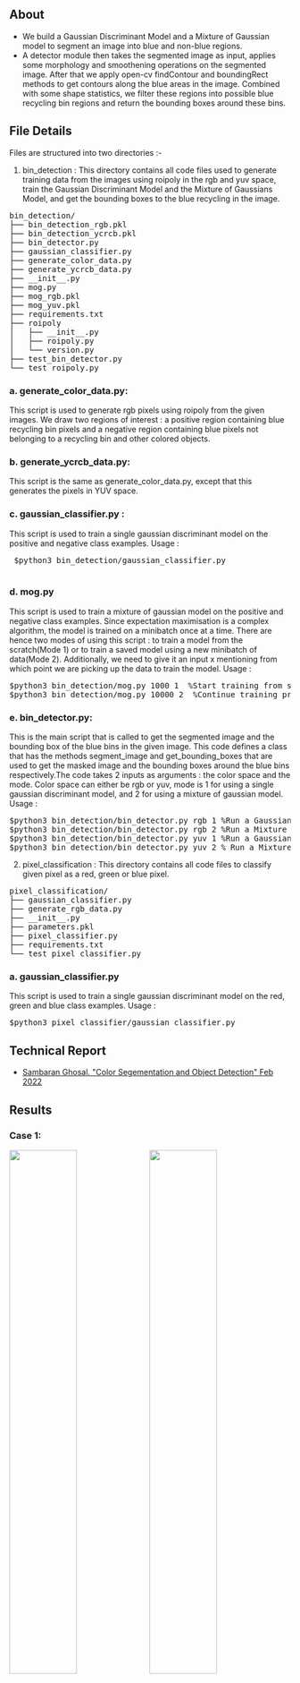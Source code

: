 ## About
* We build a Gaussian Discriminant Model and a Mixture of Gaussian model to segment an image into blue and non-blue regions. 
* A detector module then takes the segmented image as input, applies some morphology and smoothening operations on the segmented image. After that 
we apply open-cv findContour and boundingRect methods to get contours along the blue areas in the image. Combined with some shape statistics, we filter 
these regions into possible blue recycling bin regions and return the bounding boxes around these bins.

## File Details
Files are structured into two directories :- 
1. bin_detection : This directory contains all code files used to generate training data from the images using roipoly in the rgb and yuv space, 
train the Gaussian Discriminant Model and the Mixture of Gaussians Model, and get the bounding boxes to the blue recycling in the image.

<pre>
bin_detection/
├── bin_detection_rgb.pkl
├── bin_detection_ycrcb.pkl
├── bin_detector.py
├── gaussian_classifier.py
├── generate_color_data.py
├── generate_ycrcb_data.py
├── __init__.py
├── mog.py
├── mog_rgb.pkl
├── mog_yuv.pkl
├── requirements.txt
├── roipoly
│   ├── __init__.py
│   ├── roipoly.py
│   └── version.py
├── test_bin_detector.py
└── test_roipoly.py
</pre>

###  a. generate_color_data.py: 
This script is used to generate rgb pixels using roipoly from the given images. We draw two regions of interest : a positive region containing blue 
recycling bin pixels and a negative region containing blue pixels not belonging to a recycling bin and other colored objects. 
### b. generate_ycrcb_data.py: 
This script is the same as generate_color_data.py, except that this generates the pixels in YUV space. 
### c. gaussian_classifier.py : 
This script is used to train a single gaussian discriminant model on the positive and negative class examples. Usage :
 <pre>
 $python3 bin_detection/gaussian_classifier.py
 </pre>
### d. mog.py
This script is used to train a mixture of gaussian model on the positive and negative class examples. Since expectation maximisation is a complex 
algorithm, the model is trained on a minibatch once at a time. There are hence two modes of using this script : to train a model from the scratch(Mode 1) or to train a saved model using a new minibatch of data(Mode 2). Additionally, we need to give it an input x mentioning from which point we are picking up the data to train the model. Usage : 
<pre>
$python3 bin_detection/mog.py 1000 1  %Start training from scratch from 1000th data point
$python3 bin_detection/mog.py 10000 2  %Continue training previously saved model from 20000th data point
</pre>

### e. bin_detector.py: 
This is the main script that is called to get the segmented image and the bounding box of the blue bins in the given image. This code defines a class that has the methods segment_image and get_bounding_boxes that are used to get the masked image and the bounding boxes around the blue bins respectively.The code takes 2 inputs as arguments : the color space and the mode. Color space can either be rgb or yuv, mode is 1 for using a single gaussian discriminant model, and 2 for using a mixture of gaussian model. Usage : 
<pre>
$python3 bin_detection/bin_detector.py rgb 1 %Run a Gaussian Discriminant Model in rgb space 
$python3 bin_detection/bin_detector.py rgb 2 %Run a Mixture of Gaussians Model in rgb space 
$python3 bin_detection/bin_detector.py yuv 1 %Run a Gaussian Discriminant Model in yuv space 
$python3 bin_detection/bin_detector.py yuv 2 % Run a Mixture of Gaussians Model in yuv space 
</pre>

2. pixel_classification : This directory contains all code files to classify given pixel as a red, green or blue pixel. 

<pre>
pixel_classification/
├── gaussian_classifier.py
├── generate_rgb_data.py
├── __init__.py
├── parameters.pkl
├── pixel_classifier.py
├── requirements.txt
└── test_pixel_classifier.py
</pre>

### a. gaussian_classifier.py
This script is used to train a single gaussian discriminant model on the red, green and blue class examples. Usage : 
<pre>
$python3 pixel_classifier/gaussian_classifier.py
</pre>



## Technical Report
* [Sambaran Ghosal. "Color Segementation and Object Detection" Feb 2022](report/ColorSegmentationAndBinDetection.pdf)

## Results

### Case 1:
<p float="left">
  <img src="images/mask/0061.jpg" width="49%" />
  <img src="images/bin/0061.jpg" width="49%" /> 
</p>

### Case 2:
<p float="left">
  <img src="images/mask/0062.jpg" width="49%" />
  <img src="images/bin/0062.jpg" width="49%" /> 
</p>

### Case 3:
<p float="left">
  <img src="images/mask/0063.jpg" width="49%" />
  <img src="images/bin/0063.jpg" width="49%" /> 
</p>

### Case 4:
<p float="left">
  <img src="images/mask/0064.jpg" width="49%" />
  <img src="images/bin/0064.jpg" width="49%" /> 
</p>

### Case 5:
<p float="left">
  <img src="images/mask/0065.jpg" width="49%" />
  <img src="images/bin/0065.jpg" width="49%" /> 
</p>

### Case 6:
<p float="left">
  <img src="images/mask/0066.jpg" width="49%" />
  <img src="images/bin/0066.jpg" width="49%" /> 
</p>

### Case 7:
<p float="left">
  <img src="images/mask/0067.jpg" width="49%" />
  <img src="images/bin/0067.jpg" width="49%" /> 
</p>

### Case 8:
<p float="left">
  <img src="images/mask/0068.jpg" width="49%" />
  <img src="images/bin/0068.jpg" width="49%" /> 
</p>

### Case 9:
<p float="left">
  <img src="images/mask/0069.jpg" width="49%" />
  <img src="images/bin/0069.jpg" width="49%" /> 
</p>

### Case 10:
<p float="left">
  <img src="images/mask/0070.jpg" width="49%" />
  <img src="images/bin/0070.jpg" width="49%" /> 
</p>
